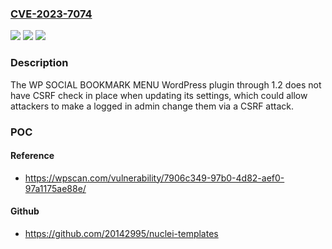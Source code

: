 ### [CVE-2023-7074](https://cve.mitre.org/cgi-bin/cvename.cgi?name=CVE-2023-7074)
![](https://img.shields.io/static/v1?label=Product&message=WP%20SOCIAL%20BOOKMARK%20MENU&color=blue)
![](https://img.shields.io/static/v1?label=Version&message=n%2Fa&color=blue)
![](https://img.shields.io/static/v1?label=Vulnerability&message=CWE-352%20Cross-Site%20Request%20Forgery%20(CSRF)&color=brighgreen)

### Description

The WP SOCIAL BOOKMARK MENU WordPress plugin through 1.2 does not have CSRF check in place when updating its settings, which could allow attackers to make a logged in admin change them via a CSRF attack.

### POC

#### Reference
- https://wpscan.com/vulnerability/7906c349-97b0-4d82-aef0-97a1175ae88e/

#### Github
- https://github.com/20142995/nuclei-templates

